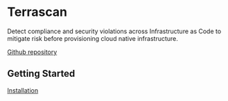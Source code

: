 # Terrascan

Detect compliance and security violations across Infrastructure as Code to mitigate risk before provisioning cloud native infrastructure.

[Github repository](https://github.com/tenable/terrascan/)

## Getting Started

[Installation](https://runterrascan.io/docs/getting-started/#installing-terrascan)
